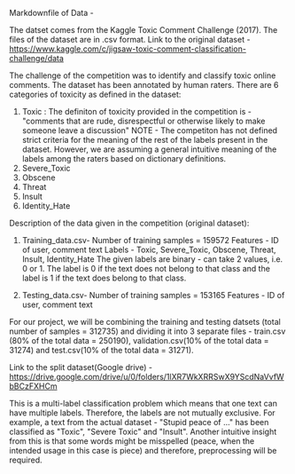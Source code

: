 Markdownfile of Data - 

The datset comes from the Kaggle Toxic Comment Challenge (2017). The files of the dataset are in .csv format. 
Link to the original dataset - 
https://www.kaggle.com/c/jigsaw-toxic-comment-classification-challenge/data

The challenge of the competition was to identify and classify toxic online comments. The dataset has been annotated by human raters. There are 6 categories of toxicity as defined in the dataset:

1. Toxic : The definiton of toxicity provided in the competition is - "comments that are rude, disrespectful or otherwise likely to make someone leave a discussion"
NOTE - The competiton has not defined strict criteria for the meaning of the rest of the labels present in the dataset. However, we are assuming a general intuitive meaning of the labels among the raters based on dictionary definitions.
2. Severe_Toxic 
3. Obscene 
4. Threat
5. Insult
6. Identity_Hate

Description of the data given in the competition (original dataset):
1. Training_data.csv-
    Number of training samples = 159572
    Features - ID of user, comment text
    Labels - Toxic, Severe_Toxic, Obscene, Threat, Insult, Identity_Hate
    The given labels are binary - can take 2 values, i.e. 0 or 1. The label is 0 if the text does not belong to that class and the label is 1 if the text does belong to that class. 

2. Testing_data.csv-
    Number of training samples = 153165
    Features - ID of user, comment text

For our project, we will be combining the training and testing datsets (total number of samples = 312735) and dividing it into 3 separate files - train.csv (80% of the total data = 250190), validation.csv(10% of the total data = 31274) and test.csv(10% of the total data = 31271).

Link to the split dataset(Google drive) - 
https://drive.google.com/drive/u/0/folders/1lXR7WkXRRSwX9YScdNaVvfWbBCzFXHCm

This is a multi-label classification problem which means that one text can have multiple labels. Therefore, the labels are not mutually exclusive. 
For example, a text from the actual dataset - "Stupid peace of ..." has been classified as "Toxic", "Severe Toxic" and "Insult". Another intuitive insight from this is that some words might be misspelled (peace, when the intended usage in this case is piece) and therefore, preprocessing will be required.  

